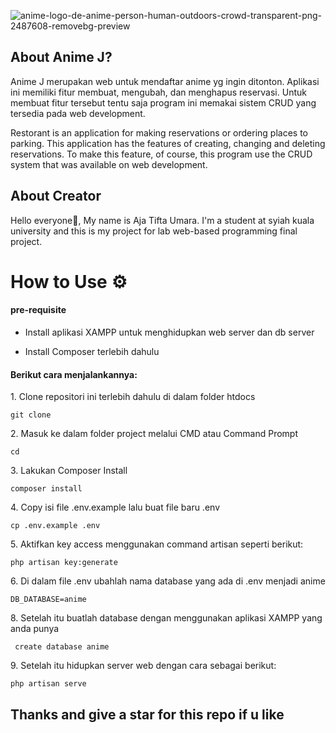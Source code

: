 ![anime-logo-de-anime-person-human-outdoors-crowd-transparent-png-2487608-removebg-preview](https://user-images.githubusercontent.com/102013411/168346425-093e61a0-fdfb-40e2-8a5d-b06ef9520e5f.png)

## About Anime J?
Anime J merupakan web untuk mendaftar anime yg ingin ditonton. Aplikasi ini memiliki fitur membuat, mengubah, dan menghapus reservasi. Untuk membuat fitur tersebut tentu saja program ini memakai sistem CRUD yang tersedia pada web development.

Restorant is an application for making reservations or ordering places to parking. This application has the features of creating, changing and deleting reservations. To make this feature, of course, this program use the CRUD system that was available on web development.

## About Creator 
Hello everyone👋, My name is Aja Tifta Umara. I'm a student at syiah kuala university and this is my project for lab web-based programming final project.

# How to Use ⚙

<h4>pre-requisite</h4>
<ul>
 <p> <li>Install aplikasi XAMPP untuk menghidupkan web server dan db server</li> </p>
  <li>Install Composer terlebih dahulu</ll>
  </ul>

 <h4>Berikut cara menjalankannya:</h4>
1. Clone repositori ini terlebih dahulu di dalam folder htdocs
  <pre><code>git clone </code></pre>
2. Masuk ke dalam folder project melalui CMD atau Command Prompt
   <pre><code>cd  </code></pre>
3. Lakukan Composer Install
   <pre><code>composer install</code></pre>
4. Copy isi file .env.example lalu buat file baru .env
    <pre><code>cp .env.example .env</code></pre>
5. Aktifkan key access menggunakan command artisan seperti berikut:
    <pre><code>php artisan key:generate</code></pre>
6. Di dalam file .env ubahlah nama database yang ada di .env menjadi anime
    <pre><code>DB_DATABASE=anime</code></pre>
8. Setelah itu buatlah database dengan menggunakan aplikasi XAMPP yang anda punya
    <pre><code> create database anime</code></pre>
9. Setelah itu hidupkan server web dengan cara sebagai berikut:
    <pre><code>php artisan serve</code></pre>
    
## Thanks and give a star for this repo if u like 

